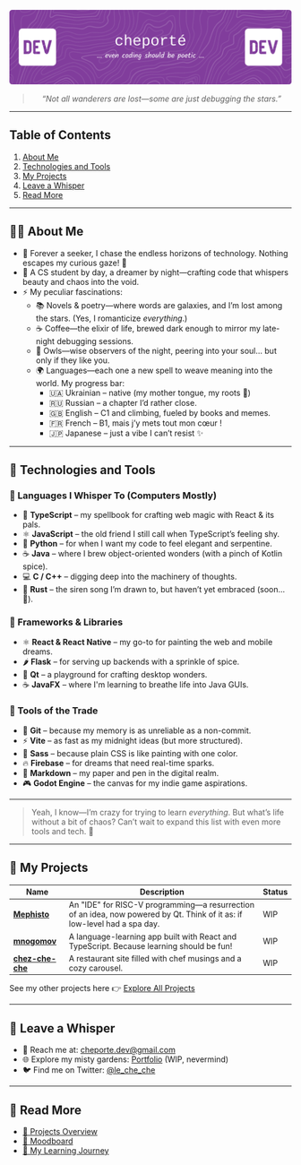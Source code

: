 <div align=center>


![Header](./img/github-header-image.png)

> *“Not all wanderers are lost—some are just debugging the stars.”*

</div>

---

## Table of Contents
1. [About Me](#-about-me)
2. [Technologies and Tools](#-technologies-and-tools)
3. [My Projects](#-my-projects)
4. [Leave a Whisper](#-leave-a-whisper)
5. [Read More](#-read-more)

---

## 🧑‍💻 About Me
- 🌱 Forever a seeker, I chase the endless horizons of technology. Nothing escapes my curious gaze! 👀
- 📖 A CS student by day, a dreamer by night—crafting code that whispers beauty and chaos into the void.
- ⚡ My peculiar fascinations:
  - 📚 Novels & poetry—where words are galaxies, and I’m lost among the stars. (Yes, I romanticize *everything*.)
  - ☕ Coffee—the elixir of life, brewed dark enough to mirror my late-night debugging sessions.
  - 🦉 Owls—wise observers of the night, peering into your soul... but only if they like you.
  - 🌍 Languages—each one a new spell to weave meaning into the world. My progress bar:
    - 🇺🇦 Ukrainian – native (my mother tongue, my roots 🌻)
    - 🇷🇺 Russian – a chapter I’d rather close.
    - 🇬🇧 English – C1 and climbing, fueled by books and memes.
    - 🇫🇷 French – B1, mais j’y mets tout mon cœur !
    - 🇯🇵 Japanese – just a vibe I can’t resist ✨

---

## 🔧 Technologies and Tools

### 💬 Languages I Whisper To (Computers Mostly)
- 🔷 **TypeScript** – my spellbook for crafting web magic with React & its pals.
- ⚛️ **JavaScript** – the old friend I still call when TypeScript’s feeling shy.
- 🐍 **Python** – for when I want my code to feel elegant and serpentine.
- ☕ **Java** – where I brew object-oriented wonders (with a pinch of Kotlin spice).
- 💻 **C / C++** – digging deep into the machinery of thoughts.
- 🦀 **Rust** – the siren song I’m drawn to, but haven’t yet embraced (soon... 👀).

### 🧱 Frameworks & Libraries
- ⚛️ **React & React Native** – my go-to for painting the web and mobile dreams.
- 🌶️ **Flask** – for serving up backends with a sprinkle of spice.
- 🧊 **Qt** – a playground for crafting desktop wonders.
- ☕ **JavaFX** – where I'm learning to breathe life into Java GUIs.

### 🧰 Tools of the Trade
- 🧠 **Git** – because my memory is as unreliable as a non-commit.
- ⚡ **Vite** – as fast as my midnight ideas (but more structured).
- 🎨 **Sass** – because plain CSS is like painting with one color.
- 🔥 **Firebase** – for dreams that need real-time sparks.
- 📄 **Markdown** – my paper and pen in the digital realm.
- 🎮 **Godot Engine** – the canvas for my indie game aspirations.

---

> Yeah, I know—I’m crazy for trying to learn *everything*. But what’s life without a bit of chaos? Can’t wait to expand this list with even more tools and tech. 🌌

---

## 🌟 My Projects

| Name | Description | Status |
| ---- | ----------- | ------ |
| **[Mephisto](https://github.com/saisenko/mephisto)** | An "IDE" for RISC-V programming—a resurrection of an idea, now powered by Qt. Think of it as: if low-level had a spa day. | WIP |
| **[mnogomov](https://github.com/cheporte/mnogomov)** | A language-learning app built with React and TypeScript. Because learning should be fun! | WIP |
| **[chez-che-che](https://cheporte.github.io/chez-che-che)** | A restaurant site filled with chef musings and a cozy carousel. | WIP |

See my other projects here 👉 [Explore All Projects](docs/projects.md)

---

## 👋 Leave a Whisper
- 💌 Reach me at: [cheporte.dev@gmail.com](mailto:cheporte.dev@gmail.com)
- 🌐 Explore my misty gardens: [Portfolio](https://github.com/cheporte/jardin-de-cheporte) (WIP, nevermind)
- 🐦 Find me on Twitter: [@le_che_che](https://twitter.com/le_che_che)

---

## 📂 Read More
- [📘 Projects Overview](docs/projects.md)
- [🎨 Moodboard](docs/moodboard.md)
- [💭 My Learning Journey](docs/learning-journey.md)
